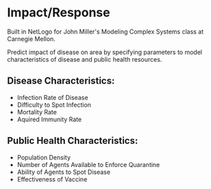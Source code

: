 # Impact/Response

Built in NetLogo for John Miller's Modeling Complex Systems class at Carnegie Mellon.

Predict impact of disease on area by specifying parameters to model characteristics of disease and public health resources.

## Disease Characteristics:

- Infection Rate of Disease
- Difficulty to Spot Infection
- Mortality Rate
- Aquired Immunity Rate

## Public Health Characteristics:

- Population Density
- Number of Agents Available to Enforce Quarantine
- Ability of Agents to Spot Disease
- Effectiveness of Vaccine
